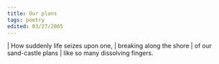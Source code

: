 ```yaml
---
title: Our plans
tags: poetry
edited: 03/27/2005
---
```


| How suddenly life seizes upon one,
| breaking along the shore
| of our sand-castle plans
| like so many dissolving fingers.
